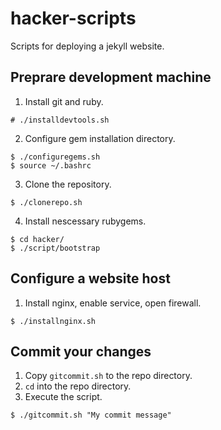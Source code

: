 # hacker-scripts

Scripts for deploying a jekyll website.

## Preprare development machine

1. Install git and ruby.
```
# ./installdevtools.sh
```
2. Configure gem installation directory.
```
$ ./configuregems.sh
$ source ~/.bashrc
```
3. Clone the repository.
```
$ ./clonerepo.sh
```
4. Install nescessary rubygems.
```
$ cd hacker/
$ ./script/bootstrap
```  

## Configure a website host 

1. Install nginx, enable service, open firewall.
```
$ ./installnginx.sh
```

## Commit your changes 

1. Copy `gitcommit.sh` to the repo directory.
2. `cd` into the repo directory.
3. Execute the script.
```
$ ./gitcommit.sh "My commit message"
``` 
